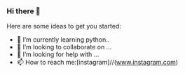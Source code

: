 ### Hi there 👋



Here are some ideas to get you started:

- 🌱 I’m currently learning python..
- 👯 I’m looking to collaborate on ...
- 🤔 I’m looking for help with ...
- 📫 How to reach me:[instagram]//(www.instagram.com)


